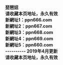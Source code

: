 <p><b>琵琶妞<br>
请收藏本页地址，永久有效<br>
新網址1：ppn666.com<br>
新網址2：ppn667.com<br>
新網址3：ppn668.com<br>
新網址4：ppn669.com<br>
新網址5：ppn660.com<br>
---------- 2019年4月更新<br>
请收藏本页地址，永久有效</b></p>
